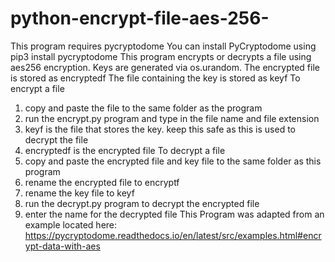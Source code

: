 # python-encrypt-file-aes-256-
This program requires pycryptodome
You can install PyCryptodome using pip3 install pycryptodome 
This program encrypts or decrypts a file using aes256 encryption.
Keys are generated via os.urandom.
The encrypted file is stored as encryptedf
The file containing the key is stored as keyf
To encrypt a file
1. copy and paste the file to the same folder as the program
2. run the encrypt.py program and type in the file name and file extension
3. keyf is the file that stores the key. keep this safe as this is used to decrypt the file
4. encryptedf is the encrypted file
To decrypt a file
1. copy and paste the encrypted file and key file to the same folder as this program
2. rename the encrypted file to encryptf
3. rename the key file to keyf
4. run the decrypt.py program to decrypt the encrypted file
5. enter the name for the decrypted file 
This Program was adapted from an example located here: https://pycryptodome.readthedocs.io/en/latest/src/examples.html#encrypt-data-with-aes
